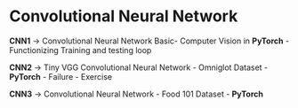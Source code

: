 # Convolutional Neural Network

**CNN1** -> Convolutional Neural Network Basic- Computer Vision in **PyTorch** - Functionizing Training and testing loop

**CNN2** -> Tiny VGG Convolutional Neural Network - Omniglot Dataset - **PyTorch** - Failure - Exercise

**CNN3** ->  Convolutional Neural Network - Food 101 Dataset - **PyTorch**
